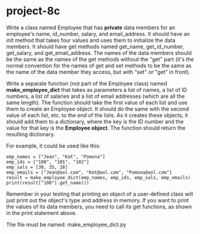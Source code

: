 # project-8c

Write a class named Employee that has **private** data members for an employee's name, id_number, salary, and email_address. It should have an init method that takes four values and uses them to initialize the data members. It should have get methods named get_name, get_id_number, get_salary, and get_email_address. The names of the data members should be the same as the names of the get methods without the "get" part (it's the normal convention for the names of get and set methods to be the same as the name of the data member they access, but with "set" or "get" in front).

Write a separate function (not part of the Employee class) named **make_employee_dict** that takes as parameters a list of names, a list of ID numbers, a list of salaries and a list of email addresses (which are all the same length).  The function should take the first value of each list and use them to create an Employee object.  It should do the same with the second value of each list, etc. to the end of the lists.  As it creates these objects, it should add them to a dictionary, where the key is the ID number and the value for that key is the **Employee object**.  The function should return the resulting dictionary.

For example, it could be used like this:
```
emp_names = ["Jean", "Kat", "Pomona"]
emp_ids = ["100", "101", "102"]
emp_sals = [30, 35, 28]
emp_emails = ["Jean@aol.com", "Kat@aol.com", "Pomona@aol.com"]
result = make_employee_dict(emp_names, emp_ids, emp_sals, emp_emails)
print(result["100"].get_name())
```

Remember in your testing that printing an object of a user-defined class will just print out the object's type and address in memory.  If you want to print the values of its data members, you need to call its get functions, as shown in the print statement above.

The file must be named: make_employee_dict.py

